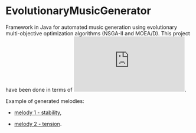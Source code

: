 # EvolutionaryMusicGenerator

Framework in Java for automated music generation using evolutionary multi-objective optimization algorithms (NSGA-II and MOEA/D). This project have been done in terms of ![master degree thesis](https://github.com/Seszel/EvolutionaryMusicGenerator/blob/bd60f87a04e3b7186f914bc8bfd21b45226f5377/PracaMagisterska_JoannaAdamczyk.pdf).

Example of generated melodies:

- [melody 1 - stability](https://www.youtube.com/embed/CdhHcE_rY6U?si=O8NocQeLpgALggCs),


- [melody 2 - tension](https://www.youtube.com/embed/cf694WNE51A?si=EguYB-G3Zw0eNSdG).
